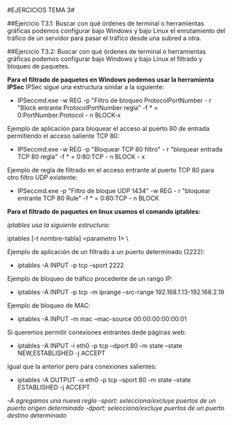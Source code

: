 #EJERCICIOS TEMA 3#

##Ejercicio T3.1: Buscar con qué órdenes de terminal o herramientas gráficas podemos configurar bajo Windows y bajo Linux el enrutamiento del tráfico de un servidor para pasar el tráfico desde una subred a otra.




##Ejercicio T3.2: Buscar con qué órdenes de terminal o herramientas gráficas podemos configurar bajo Windows y bajo Linux el filtrado y bloqueo de paquetes.

**Para el filtrado de paquetes en Windows podemos usar la herramienta IPSec**
IPSec sigue una estructura similar a la siguiente:
- IPSeccmd.exe -w REG -p "Filtro de bloqueo ProtocolPortNumber - r "Block entrante ProtocolPortNumber regla" -f * = 0:PortNumber:Protocol - n BLOCK-x

Ejemplo de aplicación para bloquear el acceso al puerto 80 de entrada permitiendo el acceso saliente TCP 80:
- IPSeccmd.exe -w REG -p "Bloquear TCP 80 filtro" - r "bloquear entrada TCP 80 regla" -f * = 0:80:TCP - n BLOCK - x

Ejemplo de regla de filtrado en el acceso entrante al puerto TCP 80 para otro filtro UDP existente:
- IPSeccmd.exe -p "Filtro de bloque UDP 1434" -w REG - r "bloquear entrante TCP 80 Rule" -f * = 0:80:TCP - n BLOCK

**Para el filtrado de paquetes en linux usamos el comando iptables:**

*iptables usa la siguiente estructura:*

iptables [-t nombre-tabla] <comando> <nombre-cadena> <parametro 1> \ <opcion1>

Ejemplo de aplicación de un filtrado a un puerto determinado (2222):
- iptables -A INPUT -p tcp –sport 2222

Ejemplo de bloqueo de tráfico procedente de un rango IP:
- iptables -A INPUT -p tcp -m iprange –src-range 192.168.1.13-192.168.2.19

Ejemplo de bloqueo de MAC:
- iptables -A INPUT -m mac –mac-source 00:00:00:00:00:01

Si queremos permitir conexiones entrantes dede páginas web:
- iptables -A INPUT -i eth0 -p tcp –dport 80 -m state –state NEW,ESTABLISHED -j ACCEPT

Igual que la anterior pero para conexiones salientes:
- iptables -A OUTPUT -o eth0 -p tcp –sport 80 -m state –state ESTABLISHED -j ACCEPT

*-A agregamos una nueva regla*
*-sport: selecciona/excluye puertos de un puerto origen determinado*
*-dport: selecciona/excluye puertos de un puerto destino determinado*